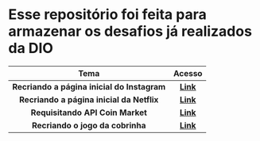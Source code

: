 # Esse repositório foi feita para armazenar os desafios já realizados da DIO



|                    Tema                     |                            Acesso                            |
| :-----------------------------------------: | :----------------------------------------------------------: |
| **Recriando a página inicial do Instagram** | **[Link](https://github.com/thamiresrsamorim/DESAFIOS-DE-RECONSTRUCAO/tree/master/Clone-Instagram)** |
|  **Recriando a página inicial da Netflix**  | **[Link](https://github.com/thamiresrsamorim/DESAFIOS-DE-RECONSTRUCAO/tree/master/Recriando%20a%20Netflix)** |
|      **Requisitando API Coin Market**       | **[Link](https://github.com/thamiresrsamorim/DESAFIOS-DE-RECONSTRUCAO/tree/master/Requisitando%20API%20de%20criptomoedas)** |
|      **Recriando o jogo da cobrinha**       | **[Link](https://github.com/thamiresrsamorim/DESAFIOS-DE-RECONSTRUCAO/tree/master/Recriando%20o%20jogo%20da%20cobrinha%20com%20JavaScript)** |

